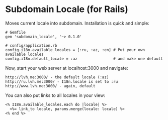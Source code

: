 # Subdomain Locale (for Rails)

Moves current locale into subdomain. Installation is quick and simple:

    # Gemfile
    gem 'subdomain_locale', '~> 0.1.0'

    # config/application.rb
    config.i18n.available_locales = [:ru, :az, :en] # Put your own available locales
    config.i18n.default_locale = :az                # and make one default

Now, start your web server at localhost:3000 and navigate:

    http://lvh.me:3000/ - the default locale (:az)
    http://ru.lvh.me:3000/ - I18n.locale is set to :ru
    http://www.lvh.me:3000/ - again, default

You can also put links to all locales in your view:

    <% I18n.available_locales.each do |locale| %>
      <%= link_to locale, params.merge(locale: locale) %>
    <% end %>
